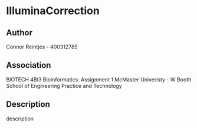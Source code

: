 # IlluminaCorrection

## Author

Connor Reintjes - 400312785

## Association

BIOTECH 4BI3 Bioinformatics: Assignment 1
McMaster Univeristy - W Booth School of Engineering Practice and Technology

## Description

description